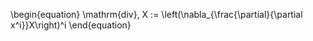 \begin{equation}
\mathrm{div}\, X := \left(\nabla_{\frac{\partial}{\partial x^i}}X\right)^i
\end{equation}